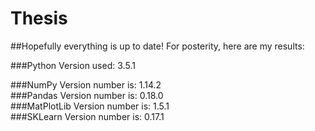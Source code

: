 # Thesis

##Hopefully everything is up to date! For posterity, here are my results:  
  
###Python Version used: 3.5.1  
  
###NumPy Version number is: 1.14.2  
###Pandas Version number is: 0.18.0  
###MatPlotLib Version number is: 1.5.1  
###SKLearn Version number is: 0.17.1